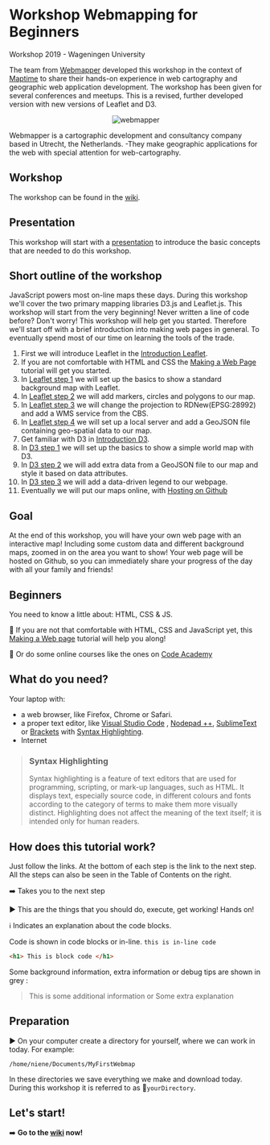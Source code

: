 # Workshop Webmapping for Beginners

Workshop 2019 - Wageningen University 


The team from [Webmapper](http://www.webmapper.nl "What the map can be") developed this workshop in the context of [Maptime](http://maptime.io) to share their hands-on experience in web cartography and geographic web application development. The workshop has been given for several conferences and meetups. 
This is a revised, further developed version with new versions of Leaflet and D3. 

<p align="center"> <img align="center" src="https://raw.githubusercontent.com/wiki/NieneB/webmapping_for_beginners_v2/img/webmapper_logo_tekst.png" alt="webmapper"> </p>

Webmapper is a cartographic development and consultancy company based in Utrecht, the Netherlands. -They make geographic applications for the web with special attention for web-cartography. 

## Workshop

The workshop can be found in the [wiki](https://github.com/NieneB/webmapping_for_beginners_v2/wiki).

## Presentation

This workshop will start with a [presentation](https://NieneB.github.io/webmapping_for_beginners_v2/) to introduce the basic concepts that are needed to do this workshop. 

## Short outline of the workshop

JavaScript powers most on-line maps these days. During this workshop we'll cover the two primary mapping libraries D3.js and Leaflet.js. This workshop will start from the very beginning! Never written a line of code before? Don't worry! This workshop will help get you started. 
Therefore we'll start off with a brief introduction into making web pages in general. To eventually spend most of our time on learning the tools of the trade.

1. First we will introduce Leaflet in the [Introduction Leaflet](https://github.com/NieneB/webmapping_for_beginners_v2/wiki/Introduction-Leaflet).
2. If you are not comfortable with HTML and CSS the [Making a Web Page](https://github.com/NieneB/webmapping_for_beginners_v2/wiki/Making-a-web-page) tutorial will get you started.
3. In [Leaflet step 1](https://github.com/NieneB/webmapping_for_beginners_v2/wiki/Leaflet-step-1) we will set up the basics to show a standard background map with Leaflet.
4. In [Leaflet step 2](https://github.com/NieneB/webmapping_for_beginners_v2/wiki/Leaflet-step-2) we will add markers, circles and polygons to our map.
5. In [Leaflet step 3](https://github.com/NieneB/webmapping_for_beginners_v2/wiki/Leaflet-step-3) we will change the projection to RDNew(EPSG:28992) and add a WMS service from the CBS. 
5. In [Leaflet step 4](https://github.com/NieneB/webmapping_for_beginners_v2/wiki/Leaflet-step-4) we will set up a local server and add a GeoJSON file containing geo-spatial data to our map.
5. Get familiar with D3 in [Introduction D3](https://github.com/NieneB/webmapping_for_beginners_v2/wiki/Introduction-D3).
6. In [D3 step 1](https://github.com/NieneB/webmapping_for_beginners_v2/wiki/D3-step-1) we will set up the basics to show a simple world map with D3.
7. In [D3 step 2](https://github.com/NieneB/webmapping_for_beginners_v2/wiki/D3-step-2) we will add extra data from a GeoJSON file to our map and style it based on data attributes. 
8. In [D3 step 3](https://github.com/NieneB/webmapping_for_beginners_v2/wiki/D3-step-3) we will add a data-driven legend to our webpage. 
9. Eventually we will put our maps online, with [Hosting on Github](https://github.com/NieneB/webmapping_for_beginners_v2/wiki/Hosting-on-github)


## Goal 

At the end of this workshop, you will have your own web page with an interactive map! Including some custom data and different background maps, zoomed in on the area you want to show! Your web page will be hosted on Github, so you can immediately share your progress of the day with all your family and friends!

## Beginners

You need to know a little about: HTML, CSS & JS. 

:link: If you are not that comfortable with HTML, CSS and JavaScript yet, this [Making a Web page](https://github.com/NieneB/webmapping_for_beginners_v2/wiki/Making-a-web-page) tutorial will help you along!

:link: Or do some online courses like the ones on [Code Academy](https://www.codecademy.com/)

## What do you need?

Your laptop with:

* a web browser, like Firefox, Chrome or Safari.
* a proper text editor, like [Visual Studio Code](https://code.visualstudio.com/) , [Nodepad ++](https://notepad-plus-plus.org/download/v7.6.html), [SublimeText](http://www.sublimetext.com/) or [Brackets](http://brackets.io/) with [Syntax Highlighting](https://en.wikipedia.org/wiki/Syntax_highlighting).
* Internet

>### Syntax Highlighting
>
> Syntax highlighting is a feature of text editors that are used for programming, scripting, or mark-up languages, such as HTML. It displays text, especially source code, in different colours and fonts according to the category of terms to make them more visually distinct. Highlighting does not affect the meaning of the text itself; it is intended only for human readers.

## How does this tutorial work?

Just follow the links. At the bottom of each step is the link to the next step. All the steps can also be seen in the Table of Contents on the right. 

:arrow_right: Takes you to the next step

:arrow_forward: This are the things that you should do, execute, get working! Hands on! 

:information_source: Indicates an explanation about the code blocks. 

Code is shown in code blocks or in-line. `this is in-line code` 

``` html
<h1> This is block code </h1>
```

Some background information, extra information or debug tips are shown in grey :

> This is some additional information
> or
> Some extra explanation



## Preparation

:arrow_forward: On your computer create a directory for yourself, where we can work in today. For example:

	/home/niene/Documents/MyFirstWebmap

In these directories we save everything we make and download today. During this workshop it is referred to as :open_file_folder:`yourDirectory`.

## Let's start!

:arrow_right: **Go to the [wiki](https://github.com/NieneB/webmapping_for_beginners_v2/wiki) now!**
